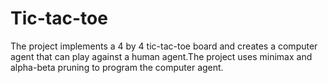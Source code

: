 # Tic-tac-toe

The project implements a 4 by 4 tic-tac-toe board and creates a computer agent that can play against a human agent.The project uses minimax and alpha-beta pruning to program the computer agent.

